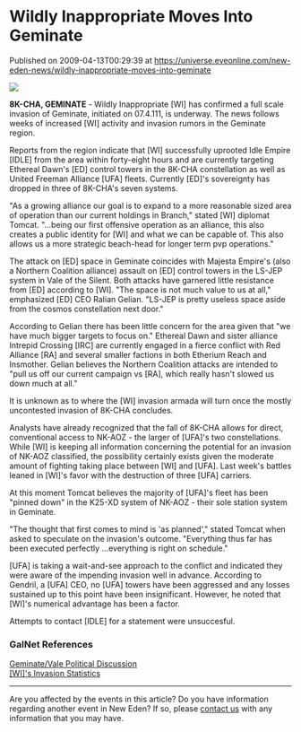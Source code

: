 # Wildly Inappropriate Moves Into Geminate
Published on 2009-04-13T00:29:39 at https://universe.eveonline.com/new-eden-news/wildly-inappropriate-moves-into-geminate

![](http://www.eve-ic.net/media/assets/icarticlebanner.png)  
  
 **8K-CHA, GEMINATE** \- Wildly Inappropriate [WI] has confirmed a full scale invasion of Geminate, initiated on 07.4.111, is underway. The news follows weeks of increased [WI] activity and invasion rumors in the Geminate region.  
  
Reports from the region indicate that [WI] successfully uprooted Idle Empire [IDLE] from the area within forty-eight hours and are currently targeting Ethereal Dawn's [ED] control towers in the 8K-CHA constellation as well as United Freeman Alliance [UFA] fleets. Currently [ED]'s sovereignty has dropped in three of 8K-CHA's seven systems.  
  
"As a growing alliance our goal is to expand to a more reasonable sized area of operation than our current holdings in Branch," stated [WI] diplomat Tomcat. "...being our first offensive operation as an alliance, this also creates a public identity for [WI] and what we can be capable of. This also allows us a more strategic beach-head for longer term pvp operations."  
  
The attack on [ED] space in Geminate coincides with Majesta Empire's (also a Northern Coalition alliance) assault on [ED] control towers in the LS-JEP system in Vale of the Silent. Both attacks have garnered little resistance from [ED] according to [WI]. "The space is not much value to us at all," emphasized [ED] CEO Ralian Gelian. "LS-JEP is pretty useless space aside from the cosmos constellation next door."  
  
According to Gelian there has been little concern for the area given that "we have much bigger targets to focus on." Ethereal Dawn and sister alliance Intrepid Crossing [IRC] are currently engaged in a fierce conflict with Red Alliance [RA] and several smaller factions in both Etherium Reach and Insmother. Gelian believes the Northern Coalition attacks are intended to "pull us off our current campaign vs [RA], which really hasn't slowed us down much at all."  
  
It is unknown as to where the [WI] invasion armada will turn once the mostly uncontested invasion of 8K-CHA concludes.  
  
Analysts have already recognized that the fall of 8K-CHA allows for direct, conventional access to NK-AOZ - the larger of [UFA]'s two constellations. While [WI] is keeping all information concerning the potential for an invasion of NK-AOZ classified, the possibility certainly exists given the moderate amount of fighting taking place between [WI] and [UFA]. Last week's battles leaned in [WI]'s favor with the destruction of three [UFA] carriers.  
  
At this moment Tomcat believes the majority of [UFA]'s fleet has been "pinned down" in the K25-XD system of NK-AOZ - their sole station system in Geminate.  
  
"The thought that first comes to mind is 'as planned'," stated Tomcat when asked to speculate on the invasion's outcome. "Everything thus far has been executed perfectly ...everything is right on schedule."  
  
[UFA] is taking a wait-and-see approach to the conflict and indicated they were aware of the impending invasion well in advance. According to Gendril, a [UFA] CEO, no [UFA] towers have been aggressed and any losses sustained up to this point have been insignificant. However, he noted that [WI]'s numerical advantage has been a factor.  
  
Attempts to contact [IDLE] for a statement were unsuccesful.

### **GalNet References**

[Geminate/Vale Political Discussion  
](http://www.scrapheap-challenge.com/viewtopic.php?t=24731&postdays=0&postorder=asc&start=32&sid=5d92d9e4a25e3980b8cb59af74daff05) [[WI]'s Invasion Statistics](http://www.wi-alliance.com/killboard/?a=cc_detail&ctr_id=14)

* * *

Are you affected by the events in this article? Do you have information regarding another event in New Eden? If so, please [contact us](http://myeve.eve-online.com/news.asp?a=submitrp) with any information that you may have.
